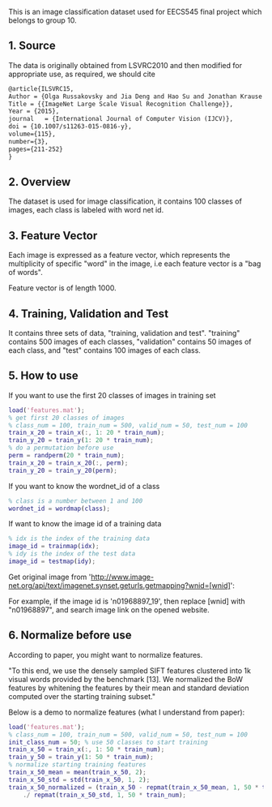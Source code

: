 This is an image classification dataset used for EECS545 final project which belongs to group 10.

  

## 1. Source

The data is originally obtained from LSVRC2010 and then modified for appropriate use, as required, we should cite

```tex
@article{ILSVRC15,
Author = {Olga Russakovsky and Jia Deng and Hao Su and Jonathan Krause and Sanjeev Satheesh and Sean Ma and Zhiheng Huang and Andrej Karpathy and Aditya Khosla and Michael Bernstein and Alexander C. Berg and Li Fei-Fei},
Title = {{ImageNet Large Scale Visual Recognition Challenge}},
Year = {2015},
journal   = {International Journal of Computer Vision (IJCV)},
doi = {10.1007/s11263-015-0816-y},
volume={115},
number={3},
pages={211-252}
}
```

  

## 2. Overview

The dataset is used for image classification, it contains 100 classes of images, each class is labeled with word net id.

  

## 3. Feature Vector

Each image is expressed as a feature vector, which represents the multiplicity of specific "word" in the image, i.e each feature vector is a "bag of words".

Feature vector is of length 1000.

  

## 4. Training, Validation and Test

It contains three sets of data, "training, validation and test". "training" contains 500 images of each classes, "validation" contains 50 images of each class, and "test" contains 100 images of each class.

  

## 5. How to use

If you want to use the first 20 classes of images in training set

```matlab
load('features.mat');
% get first 20 classes of images
% class_num = 100, train_num = 500, valid_num = 50, test_num = 100
train_x_20 = train_x(:, 1: 20 * train_num);
train_y_20 = train_y(1: 20 * train_num);
% do a permutation before use
perm = randperm(20 * train_num);
train_x_20 = train_x_20(:, perm);
train_y_20 = train_y_20(perm);
```

If you want to know the wordnet_id of a class

```matlab
% class is a number between 1 and 100
wordnet_id = wordmap(class);
```

If want to know the image id of a training data

```matlab
% idx is the index of the training data
image_id = trainmap(idx);
% idy is the index of the test data
image_id = testmap(idy);
```

Get original image from 'http://www.image-net.org/api/text/imagenet.synset.geturls.getmapping?wnid=[wnid]':

For example, if the image id is 'n01968897_19', then replace [wnid] with "n01968897", and search image link on the opened website.



## 6. Normalize before use

According to paper, you might want to normalize features.

"To this end, we use the densely sampled SIFT features clustered into 1k visual words provided by the benchmark [13]. We normalized the BoW features by whitening the features by their mean and standard deviation computed over the starting training subset."

Below is a demo to normalize features (what I understand from paper):

```matlab
load('features.mat');
% class_num = 100, train_num = 500, valid_num = 50, test_num = 100
init_class_num = 50; % use 50 classes to start training
train_x_50 = train_x(:, 1: 50 * train_num);
train_y_50 = train_y(1: 50 * train_num);
% normalize starting training features
train_x_50_mean = mean(train_x_50, 2);
train_x_50_std = std(train_x_50, 1, 2);
train_x_50_normalized = (train_x_50 - repmat(train_x_50_mean, 1, 50 * train_num)) ...
	./ repmat(train_x_50_std, 1, 50 * train_num);
```

